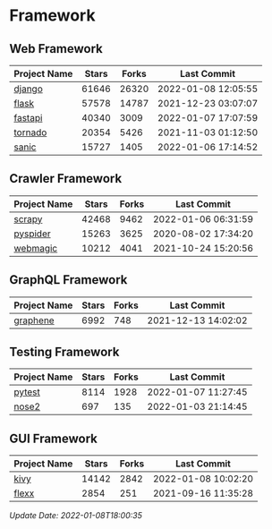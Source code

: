 # Framework

## Web Framework
| Project Name | Stars | Forks | Last Commit |
| ------------ | ----- | ----- | ----------- |
| [django](https://github.com/django/django) | 61646 | 26320 | 2022-01-08 12:05:55 |
| [flask](https://github.com/pallets/flask) | 57578 | 14787 | 2021-12-23 03:07:07 |
| [fastapi](https://github.com/tiangolo/fastapi) | 40340 | 3009 | 2022-01-07 17:07:59 |
| [tornado](https://github.com/tornadoweb/tornado) | 20354 | 5426 | 2021-11-03 01:12:50 |
| [sanic](https://github.com/sanic-org/sanic) | 15727 | 1405 | 2022-01-06 17:14:52 |

## Crawler Framework
| Project Name | Stars | Forks | Last Commit |
| ------------ | ----- | ----- | ----------- |
| [scrapy](https://github.com/scrapy/scrapy) | 42468 | 9462 | 2022-01-06 06:31:59 |
| [pyspider](https://github.com/binux/pyspider) | 15263 | 3625 | 2020-08-02 17:34:20 |
| [webmagic](https://github.com/code4craft/webmagic) | 10212 | 4041 | 2021-10-24 15:20:56 |

## GraphQL Framework
| Project Name | Stars | Forks | Last Commit |
| ------------ | ----- | ----- | ----------- |
| [graphene](https://github.com/graphql-python/graphene) | 6992 | 748 | 2021-12-13 14:02:02 |

## Testing Framework
| Project Name | Stars | Forks | Last Commit |
| ------------ | ----- | ----- | ----------- |
| [pytest](https://github.com/pytest-dev/pytest) | 8114 | 1928 | 2022-01-07 11:27:45 |
| [nose2](https://github.com/nose-devs/nose2) | 697 | 135 | 2022-01-03 21:14:45 |

## GUI Framework
| Project Name | Stars | Forks | Last Commit |
| ------------ | ----- | ----- | ----------- |
| [kivy](https://github.com/kivy/kivy) | 14142 | 2842 | 2022-01-08 10:02:20 |
| [flexx](https://github.com/flexxui/flexx) | 2854 | 251 | 2021-09-16 11:35:28 |

*Update Date: 2022-01-08T18:00:35*